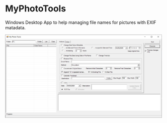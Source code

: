 # MyPhotoTools
Windows Desktop App to help managing file names for pictures with EXIF matadata.

![](images/screenshot.png)
